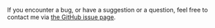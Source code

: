 If you encounter a bug, or have a suggestion or a question, feel free to contact me via [the GitHub issue page](https://github.com/ostrebler/pegase/issues).
